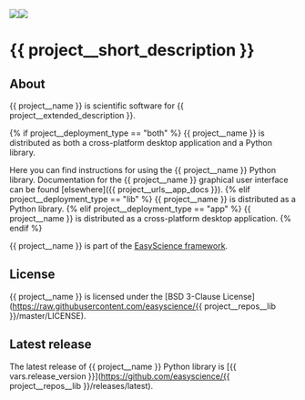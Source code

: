 ![](assets/images/logo_dark.svg#gh-dark-mode-only)![](assets/images/logo_light.svg#gh-light-mode-only)

# {{ project__short_description }}

## About

{{ project__name }} is scientific software for
{{ project__extended_description }}.

{% if project__deployment_type == "both" %}
{{ project__name }} is distributed as both a cross-platform desktop application
and a Python library.

Here you can find instructions for using the {{ project__name }} Python library.
Documentation for the {{ project__name }} graphical user interface can be found
[elsewhere]({{ project__urls__app_docs }}).
{% elif project__deployment_type == "lib" %}
{{ project__name }} is distributed as a Python library.
{% elif project__deployment_type == "app" %}
{{ project__name }} is distributed as a cross-platform desktop application.
{% endif %}

{{ project__name }} is part of the
[EasyScience framework](https://easyscience.software).

## License

{{ project__name }} is licensed under the
[BSD 3-Clause License](https://raw.githubusercontent.com/easyscience/{{ project__repos__lib }}/master/LICENSE).

## Latest release

The latest release of {{ project__name }} Python library is
[{{ vars.release_version }}](https://github.com/easyscience/{{ project__repos__lib }}/releases/latest).

